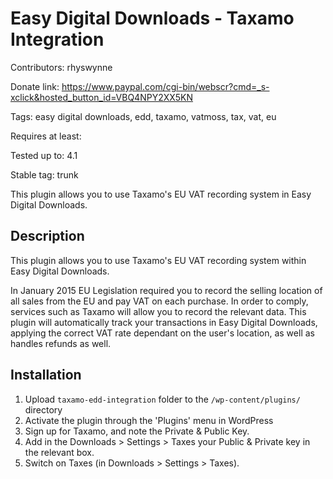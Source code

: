 Easy Digital Downloads - Taxamo Integration
===========================================
Contributors: rhyswynne

Donate link: https://www.paypal.com/cgi-bin/webscr?cmd=_s-xclick&hosted_button_id=VBQ4NPY2XX5KN

Tags: easy digital downloads, edd, taxamo, vatmoss, tax, vat, eu

Requires at least: 

Tested up to: 4.1

Stable tag: trunk

This plugin allows you to use Taxamo's EU VAT recording system in Easy Digital Downloads.

Description
-----------
This plugin allows you to use Taxamo's EU VAT recording system within Easy Digital Downloads.

In January 2015 EU Legislation required you to record the selling location of all sales from the EU and pay VAT on each purchase. In order to comply, services such as Taxamo will allow you to record the relevant data. This plugin will automatically track your transactions in Easy Digital Downloads, applying the correct VAT rate dependant on the user's location, as well as handles refunds as well.

Installation
------------
1. Upload `taxamo-edd-integration` folder to the `/wp-content/plugins/` directory
1. Activate the plugin through the 'Plugins' menu in WordPress
1. Sign up for Taxamo, and note the Private & Public Key.
1. Add in the Downloads > Settings > Taxes your Public & Private key in the relevant box.
1. Switch on Taxes (in Downloads > Settings > Taxes).
